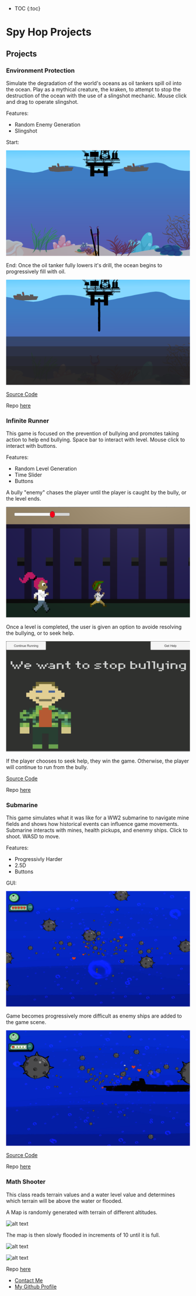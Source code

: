 * TOC
{:toc}


# Spy Hop Projects

## Projects

### Environment Protection

Simulate the degradation of the world's oceans as oil tankers spill oil into the ocean. Play as a mythical creature, the kraken, to attempt to stop the destruction of the ocean with the use of a slingshot mechanic. Mouse click and drag to operate slingshot.

Features:
<ul>
<li> Random Enemy Generation</li>
<li> Slingshot</li>
</ul>

Start:

![alt text](https://github.com/SamBow/Spy_Hop_Projects/blob/master/EnvironmentProtection/Images/Ship1.png "Gameplay")

End:
Once the oil tanker fully lowers it's drill, the ocean begins to progressively fill with oil.

![alt text](https://github.com/SamBow/Spy_Hop_Projects/blob/master/EnvironmentProtection/Images/Ship2.png "Game Over")

[Source Code](https://github.com/SamBow/Spy_Hop_Projects/tree/master/EnvironmentProtection/src)

Repo [here](https://github.com/SamBow/Spy_Hop_Projects/tree/master/EnvironmentProtection)

### Infinite Runner

This game is focused on the prevention of bullying and promotes taking action to help end bullying. Space bar to interact with level. Mouse click to interact with buttons.

Features:
<ul>
<li> Random Level Generation</li>
<li> Time Slider</li>
<li> Buttons</li>
</ul>

A bully "enemy" chases the player until the player is caught by the bully, or the level ends.

![alt text](https://github.com/SamBow/Spy_Hop_Projects/blob/master/InfiniteRunner/Images/Gameplay1.png)

Once a level is completed, the user is given an option to avoide resolving the bullying, or to seek help.

![alt text](https://github.com/SamBow/Spy_Hop_Projects/blob/master/InfiniteRunner/Images/Bully2.png)

If the player chooses to seek help, they win the game. Otherwise, the player will continue to run from the bully.

[Source Code](https://github.com/SamBow/Spy_Hop_Projects/tree/master/InfiniteRunner)

Repo [here](https://github.com/SamBow/Spy_Hop_Projects/tree/master/InfiniteRunner)

### Submarine

This game simulates what it was like for a WW2 submarine to navigate mine fields and shows how historical events can influence game movements. Submarine interacts with mines, health pickups, and enenmy ships. Click to shoot. WASD to move.

Features:
<ul>
<li> Progressivly Harder</li>
<li> 2.5D</li>
<li> Buttons</li>
</ul>

GUI:

![alt text](https://github.com/SamBow/Spy_Hop_Projects/blob/master/Submarine/Images/Sub1.png "Display")

Game becomes progressively more difficult as enemy ships are added to the game scene.

![alt text](https://github.com/SamBow/Spy_Hop_Projects/blob/master/Submarine/Images/Sub2.png "Display")

[Source Code](https://github.com/SamBow/Spy_Hop_Projects/tree/master/Submarine/src)

Repo [here](https://github.com/SamBow/Spy_Hop_Projects/tree/master/Submarine)

### Math Shooter
This class reads terrain values and a water level value and determines which terrain will be above the water or flooded.

A Map is randomly generated with terrain of different altitudes.

![alt text](https://github.com/SamBow/Programming2Projects/blob/master/FloodMap/Images/FloodMapAlt.png "Display")

The map is then slowly flooded in increments of 10 until it is full.

![alt text](https://github.com/SamBow/Programming2Projects/blob/master/FloodMap/Images/FloodMapPartial.png "Partial")

![alt text](https://github.com/SamBow/Programming2Projects/blob/master/FloodMap/Images/FloodMapFull.png "Display")

Repo [here](https://github.com/SamBow/Programming2Projects/tree/master/FloodMap)

<footer>
    		<ul>
        		<li><a href="mailto:sbcskyline18@gmail.com">Contact Me</a></li>
        		<li><a href="https://github.com/SamBow">My Github Profile</a></li>
            
